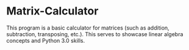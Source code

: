 # Matrix-Calculator
This program is a basic calculator for matrices (such as addition, subtraction, transposing, etc.). This serves to showcase linear algebra concepts and Python 3.0 skills.
